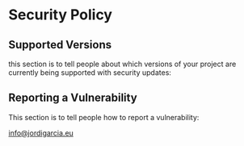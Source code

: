 # Security Policy

## Supported Versions

this section is to tell people about which versions of your project are
currently being supported with security updates:

## Reporting a Vulnerability

This section is to tell people how to report a vulnerability:

info@jordigarcia.eu

